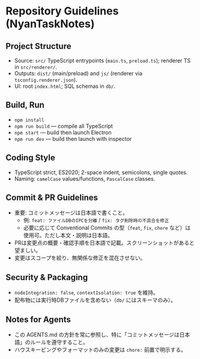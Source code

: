 # Repository Guidelines (NyanTaskNotes)

## Project Structure
- Source: `src/` TypeScript entrypoints (`main.ts`, `preload.ts`); renderer TS in `src/renderer/`.
- Outputs: `dist/` (main/preload) and `js/` (renderer via `tsconfig.renderer.json`).
- UI: root `index.html`; SQL schemas in `db/`.

## Build, Run
- `npm install`
- `npm run build` — compile all TypeScript
- `npm start` — build then launch Electron
- `npm run dev` — build then launch with inspector

## Coding Style
- TypeScript strict, ES2020; 2-space indent, semicolons, single quotes.
- Naming: `camelCase` values/functions, `PascalCase` classes.

## Commit & PR Guidelines
- 重要: コミットメッセージは日本語で書くこと。
  - 例: `feat: ファイルDBのIPCを分離` / `fix: タグ削除時の不具合を修正`
  - 必要に応じて Conventional Commits の型（`feat`, `fix`, `chore` など）は使用可。ただし本文・説明は日本語。
- PRは変更点の概要・確認手順を日本語で記載。スクリーンショットがあると望ましい。
- 変更はスコープを絞り、無関係な修正を混在させない。

## Security & Packaging
- `nodeIntegration: false`, `contextIsolation: true` を維持。
- 配布物には実行時DBファイルを含めない（`db/` にはスキーマのみ）。

## Notes for Agents
- この AGENTS.md の方針を常に参照し、特に「コミットメッセージは日本語」のルールを遵守すること。
- ハウスキーピングやフォーマットのみの変更は `chore:` 前置で明示する。
